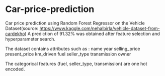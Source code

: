 # Car-price-prediction

Car price prediction using Random Forest Regressor on the Vehicle Dataset(source: https://www.kaggle.com/nehalbirla/vehicle-dataset-from-cardekho)
A prediction of 91.32% was obtained after feature selection and hyperparameter search. 

The dataset contains attributes such as :
    name
    year
    selling_price
    present_price
    km_driven
    fuel
    seller_type
    transmission
    owner

The categorical features (fuel, seller_type, transmission) are one hot encoded. 
